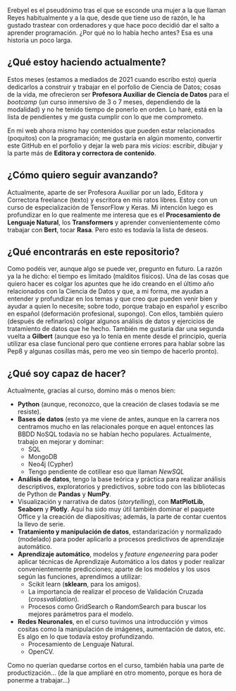 Erebyel es el pseudónimo tras el que se esconde una mujer a la que llaman Reyes habitualmente y a la que, desde que tiene uso de razón, le ha gustado trastear con ordenadores y que hace poco decidió dar el salto a aprender programación. ¿Por qué no lo había hecho antes? Esa es una historia un poco larga.

## ¿Qué estoy haciendo actualmente?
Estos meses (estamos a mediados de 2021 cuando escribo esto) quería dedicarlos a construir y trabajar en el porfolio de Ciencia de Datos; cosas de la vida, me ofrecieron ser **Profesora Auxiliar de Ciencia de Datos** para el *bootcamp* (un curso inmersivo de 3 o 7 meses, dependiendo de la modalidad) y no he tenido tiempo de ponerlo en orden. Lo haré, está en la lista de pendientes y me gusta cumplir con lo que me comprometo.

En mi web ahora mismo hay contenidos que pueden estar relacionados (poquitos) con la programación; me gustaría en algún momento, convertir este GitHub en el porfolio y dejar la web para mis *vicios*: escribir, dibujar y la parte más de **Editora y correctora de contenido**.

## ¿Cómo quiero seguir avanzando?
Actualmente, aparte de ser Profesora Auxiliar por un lado, Editora y Correctora freelance (texto) y escritora en mis ratos libres. Estoy con un curso de especialización de TensorFlow y Keras. Mi intención luego es profundizar en lo que realmente me interesa que es el **Procesamiento de Lenguaje Natural**, los **Transformers** y aprender convenientemente cómo trabajar con **Bert**, tocar **Rasa**. Pero esto es todavía la lista de deseos.

## ¿Qué encontrarás en este repositorio?
Como podéis ver, aunque algo se puede ver, pregunto en futuro. La razón ya la he dicho: el tiempo es limitado (malditos físicos).
Una de las cosas que quiero hacer es colgar los apuntes que he ido creando en el último año relacionados con la Ciencia de Datos y que, a mi forma, me ayudan a entender y profundizar en los temas y que creo que pueden venir bien y ayudar a quien lo necesite; sobre todo, porque trabajo en español y escribo en español (deformación profesional, supongo).
Con ellos, también quiero (después de refinarlos) colgar algunos análisis de datos y ejercicios de tratamiento de datos que he hecho. También me gustaría dar una segunda vuelta a **Gilbert** (aunque eso ya lo tenía en mente desde el principio, quería utilizar esa clase funcional pero que contiene errores para hablar sobre las Pep8 y algunas cosillas más, pero me veo sin tiempo de hacerlo pronto).

## ¿Qué soy capaz de hacer?
Actualmente, gracias al curso, domino más o menos bien:
- **Python** (aunque, reconozco, que la creación de clases todavía se me resiste).
- **Bases de datos** (esto ya me viene de antes, aunque en la carrera nos centramos mucho en las relacionales porque en aquel entonces las BBDD NoSQL todavía no se habían hecho populares. Actualmente, trabajo en mejorar y dominar:
  - SQL
  - MongoDB
  - Neo4j (Cypher)
  - Tengo pendiente de cotillear eso que llaman *NewSQL*
- **Análisis de datos**, tengo la base teórica y práctica para realizar análisis descriptivos, exploratorios y predictivos, sobre todo con las bibliotecas de Python de **Pandas** y **NumPy**.
- Visualización y narrativa de datos (*storytelling*), con **MatPlotLib**, **Seaborn** y **Plotly**. Aquí ha sido muy útil también dominar el paquete Office y la creación de diapositivas; además, la parte de contar cuentos la llevo de serie.
- **Tratamiento y manipulación de datos**, estandarización y normalizado (modelado) para poder aplicarlo a procesos predictivos de aprendizaje automático.
- **Aprendizaje automático**, modelos y *feature engeneering* para poder aplicar técnicas de Aprendizaje Automático a los datos y poder realizar convenientemente predicciones; aparte de los modelos y los usos según las funciones, aprendimos a utilizar:
  - Scikit learn (**sklearn**, para los amigos).
  - La importancia de realizar el proceso de Validación Cruzada (*crossvalidation*).
  - Procesos como GridSearch o RandomSearch para buscar los mejores parámetros para el modelo.
- **Redes Neuronales**, en el curso tuvimos una introducción y vimos cositas como la manipulación de imágenes, aumentación de datos, etc. Es algo en lo que todavía estoy profundizando.
  - Procesamiento de Lenguaje Natural.
  - OpenCV.

Como no querían quedarse cortos en el curso, también había una parte de productización… (de la que ampliaré en otro momento, porque es hora de ponerme a trabajar…)
